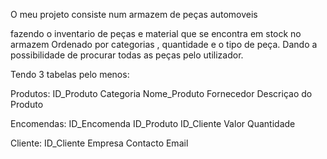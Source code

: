 <p> O meu projeto consiste num armazem de peças automoveis </p> 
fazendo o inventario de peças e material que se encontra em stock no armazem
Ordenado por categorias , quantidade e o tipo de peça.
Dando a possibilidade de procurar todas as peças pelo utilizador.

Tendo 3 tabelas pelo menos:

Produtos: ID_Produto 
          Categoria
          Nome_Produto
          Fornecedor 
          Descriçao do Produto
          
Encomendas: ID_Encomenda
            ID_Produto
            ID_Cliente
            Valor
            Quantidade

Cliente: ID_Cliente
         Empresa
         Contacto
         Email
